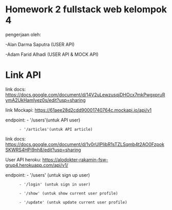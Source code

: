 # Homework 2 fullstack web kelompok 4


pengerjaan oleh:

-Alan Darma Saputra (USER API)

-Adam Farid Alhadi (USER API & MOCK API)

# Link API

link docs: https://docs.google.com/document/d/14V2uLewzusqjDHOcx7mkPwgxpruRymA2UkHamIyez0s/edit?usp=sharing

link Mockapi: https://61aee28d2cdd90001740764c.mockapi.io/api/v1

endpoint: 
	- '/users'(untuk API user)

          - '/articles'(untuk API article)

link docs: https://docs.google.com/document/d/1v0rUIPIibR1sTZLSqmb4t2AO0FzpokSKWRS4HPi9nh8/edit?usp=sharing

User API heroku: https://alodokter-rakamin-fsw-grup4.herokuapp.com/api/v1/

endpoint:
	- '/users' (untuk sign up user)

          - '/login' (untuk sign in user)
	
          - '/show' (untuk show current user profile)
	
          - '/update' (untuk update current user profile)
